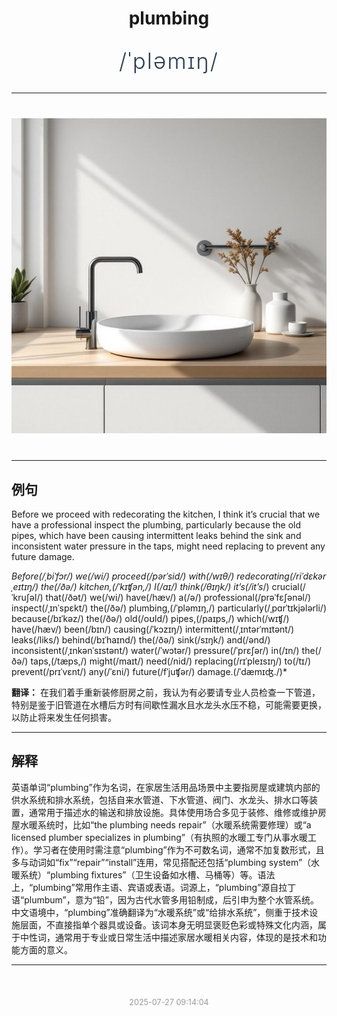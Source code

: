 <div align="center">

# plumbing

<div style="margin: 30px 0;">
<h1 style="font-size: 2.5em; font-weight: 300; letter-spacing: 2px; margin: 0; color: #2c3e50;">
/ˈpləmɪŋ/
</h1>
</div>

</div>

---

<div align="center" style="margin: 40px 0;">

![plumbing](images/plumbing.png)

</div>

---

## 例句

Before we proceed with redecorating the kitchen, I think it’s crucial that we have a professional inspect the plumbing, particularly because the old pipes, which have been causing intermittent leaks behind the sink and inconsistent water pressure in the taps, might need replacing to prevent any future damage.

*Before(/ˌbiˈfɔr/) we(/wi/) proceed(/pərˈsid/) with(/wɪθ/) redecorating(/riˈdɛkərˌeɪtɪŋ/) the(/ðə/) kitchen,(/ˈkɪʧən,/) I(/aɪ/) think(/θɪŋk/) it’s(/it’s*/) crucial(/ˈkruʃəl/) that(/ðət/) we(/wi/) have(/hæv/) a(/ə/) professional(/prəˈfɛʃənəl/) inspect(/ˌɪnˈspɛkt/) the(/ðə/) plumbing,(/ˈpləmɪŋ,/) particularly(/ˌpɑrˈtɪkjələrli/) because(/bɪˈkəz/) the(/ðə/) old(/oʊld/) pipes,(/paɪps,/) which(/wɪʧ/) have(/hæv/) been(/bɪn/) causing(/ˈkɔzɪŋ/) intermittent(/ˌɪntərˈmɪtənt/) leaks(/liks/) behind(/bɪˈhaɪnd/) the(/ðə/) sink(/sɪŋk/) and(/ənd/) inconsistent(/ˌɪnkənˈsɪstənt/) water(/ˈwɔtər/) pressure(/ˈprɛʃər/) in(/ɪn/) the(/ðə/) taps,(/tæps,/) might(/maɪt/) need(/nid/) replacing(/rɪˈpleɪsɪŋ/) to(/tɪ/) prevent(/prɪˈvɛnt/) any(/ˈɛni/) future(/fˈjuʧər/) damage.(/ˈdæmɪʤ./)*

**翻译：** 在我们着手重新装修厨房之前，我认为有必要请专业人员检查一下管道，特别是鉴于旧管道在水槽后方时有间歇性漏水且水龙头水压不稳，可能需要更换，以防止将来发生任何损害。

---

## 解释

英语单词“plumbing”作为名词，在家居生活用品场景中主要指房屋或建筑内部的供水系统和排水系统，包括自来水管道、下水管道、阀门、水龙头、排水口等装置，通常用于描述水的输送和排放设施。具体使用场合多见于装修、维修或维护房屋水暖系统时，比如“the plumbing needs repair”（水暖系统需要修理）或“a licensed plumber specializes in plumbing”（有执照的水暖工专门从事水暖工作）。学习者在使用时需注意“plumbing”作为不可数名词，通常不加复数形式，且多与动词如“fix”“repair”“install”连用，常见搭配还包括“plumbing system”（水暖系统）“plumbing fixtures”（卫生设备如水槽、马桶等）等。语法上，“plumbing”常用作主语、宾语或表语。词源上，“plumbing”源自拉丁语“plumbum”，意为“铅”，因为古代水管多用铅制成，后引申为整个水管系统。中文语境中，“plumbing”准确翻译为“水暖系统”或“给排水系统”，侧重于技术设施层面，不直接指单个器具或设备。该词本身无明显褒贬色彩或特殊文化内涵，属于中性词，通常用于专业或日常生活中描述家居水暖相关内容，体现的是技术和功能方面的意义。


---

<div align="center" style="margin-top: 50px;">
<small style="color: #999; font-size: 0.9em;">2025-07-27 09:14:04</small>
</div>
